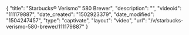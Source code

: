 {
    "title": "Starbucks&reg; Verismo&trade; 580 Brewer",
    "description": "",
    "videoid": "111179887",
    "date_created": "1502923379",
    "date_modified": "1504247457",
    "type": "captivate",
    "layout": "video",
    "url": "\/v\/starbucks-verismo-580-brewer\/111179887"
}